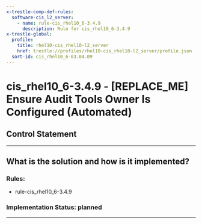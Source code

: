 ```yaml
---
x-trestle-comp-def-rules:
  software-cis_l2_server:
    - name: rule-cis_rhel10_6-3.4.9
      description: Rule for cis_rhel10_6-3.4.9
x-trestle-global:
  profile:
    title: rhel10-cis_rhel10-l2_server
    href: trestle://profiles/rhel10-cis_rhel10-l2_server/profile.json
  sort-id: cis_rhel10_6-03.04.09
---
```


# cis_rhel10_6-3.4.9 - \[REPLACE_ME\] Ensure Audit Tools Owner Is Configured (Automated)

## Control Statement

______________________________________________________________________

## What is the solution and how is it implemented?

<!-- For implementation status enter one of: implemented, partial, planned, alternative, not-applicable -->

<!-- Note that the list of rules under ### Rules: is read-only and changes will not be captured after assembly to JSON -->

<!-- Add control implementation description here for control: cis_rhel10_6-3.4.9 -->

### Rules:

  - rule-cis_rhel10_6-3.4.9

### Implementation Status: planned

______________________________________________________________________
